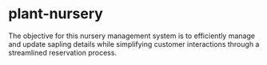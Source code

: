 # plant-nursery
The objective for this nursery management system is to efficiently manage and update sapling details while simplifying customer interactions through a streamlined reservation process.


